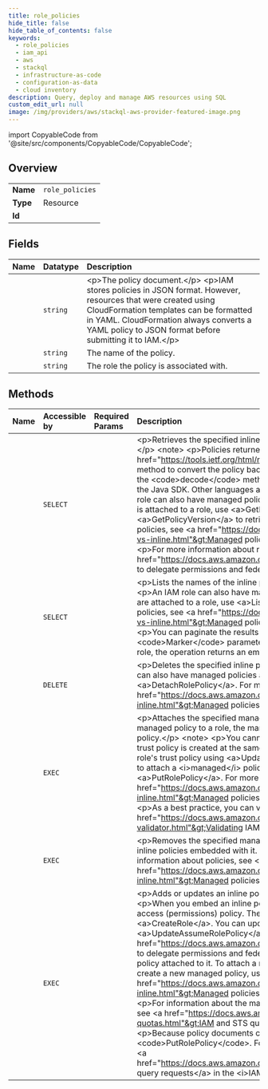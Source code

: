 ```yaml
---
title: role_policies
hide_title: false
hide_table_of_contents: false
keywords:
  - role_policies
  - iam_api
  - aws    
  - stackql
  - infrastructure-as-code
  - configuration-as-data
  - cloud inventory
description: Query, deploy and manage AWS resources using SQL
custom_edit_url: null
image: /img/providers/aws/stackql-aws-provider-featured-image.png
---
```


import CopyableCode from '@site/src/components/CopyableCode/CopyableCode';




## Overview
<table><tbody>
<tr><td><b>Name</b></td><td><code>role_policies</code></td></tr>
<tr><td><b>Type</b></td><td>Resource</td></tr>
<tr><td><b>Id</b></td><td><CopyableCode code="aws.iam_api.role_policies" /></td></tr>
</tbody></table>

## Fields
| Name | Datatype | Description |
|:-----|:---------|:------------|
| <CopyableCode code="PolicyDocument" /> | `string` | &lt;p&gt;The policy document.&lt;/p&gt; &lt;p&gt;IAM stores policies in JSON format. However, resources that were created using CloudFormation templates can be formatted in YAML. CloudFormation always converts a YAML policy to JSON format before submitting it to IAM.&lt;/p&gt; |
| <CopyableCode code="PolicyName" /> | `string` | The name of the policy. |
| <CopyableCode code="RoleName" /> | `string` | The role the policy is associated with. |
## Methods
| Name | Accessible by | Required Params | Description |
|:-----|:--------------|:----------------|:------------|
| <CopyableCode code="role_policies_Get" /> | `SELECT` | <CopyableCode code="PolicyName, RoleName, region" /> | &lt;p&gt;Retrieves the specified inline policy document that is embedded with the specified IAM role.&lt;/p&gt; &lt;note&gt; &lt;p&gt;Policies returned by this operation are URL-encoded compliant with &lt;a href="https://tools.ietf.org/html/rfc3986"&gt;RFC 3986&lt;/a&gt;. You can use a URL decoding method to convert the policy back to plain JSON text. For example, if you use Java, you can use the &lt;code&gt;decode&lt;/code&gt; method of the &lt;code&gt;java.net.URLDecoder&lt;/code&gt; utility class in the Java SDK. Other languages and SDKs provide similar functionality.&lt;/p&gt; &lt;/note&gt; &lt;p&gt;An IAM role can also have managed policies attached to it. To retrieve a managed policy document that is attached to a role, use &lt;a&gt;GetPolicy&lt;/a&gt; to determine the policy's default version, then use &lt;a&gt;GetPolicyVersion&lt;/a&gt; to retrieve the policy document.&lt;/p&gt; &lt;p&gt;For more information about policies, see &lt;a href="https://docs.aws.amazon.com/IAM/latest/UserGuide/policies-managed-vs-inline.html"&gt;Managed policies and inline policies&lt;/a&gt; in the &lt;i&gt;IAM User Guide&lt;/i&gt;.&lt;/p&gt; &lt;p&gt;For more information about roles, see &lt;a href="https://docs.aws.amazon.com/IAM/latest/UserGuide/roles-toplevel.html"&gt;Using roles to delegate permissions and federate identities&lt;/a&gt;.&lt;/p&gt; |
| <CopyableCode code="role_policies_List" /> | `SELECT` | <CopyableCode code="RoleName, region" /> | &lt;p&gt;Lists the names of the inline policies that are embedded in the specified IAM role.&lt;/p&gt; &lt;p&gt;An IAM role can also have managed policies attached to it. To list the managed policies that are attached to a role, use &lt;a&gt;ListAttachedRolePolicies&lt;/a&gt;. For more information about policies, see &lt;a href="https://docs.aws.amazon.com/IAM/latest/UserGuide/policies-managed-vs-inline.html"&gt;Managed policies and inline policies&lt;/a&gt; in the &lt;i&gt;IAM User Guide&lt;/i&gt;.&lt;/p&gt; &lt;p&gt;You can paginate the results using the &lt;code&gt;MaxItems&lt;/code&gt; and &lt;code&gt;Marker&lt;/code&gt; parameters. If there are no inline policies embedded with the specified role, the operation returns an empty list.&lt;/p&gt; |
| <CopyableCode code="role_policies_Delete" /> | `DELETE` | <CopyableCode code="PolicyName, RoleName, region" /> | &lt;p&gt;Deletes the specified inline policy that is embedded in the specified IAM role.&lt;/p&gt; &lt;p&gt;A role can also have managed policies attached to it. To detach a managed policy from a role, use &lt;a&gt;DetachRolePolicy&lt;/a&gt;. For more information about policies, refer to &lt;a href="https://docs.aws.amazon.com/IAM/latest/UserGuide/policies-managed-vs-inline.html"&gt;Managed policies and inline policies&lt;/a&gt; in the &lt;i&gt;IAM User Guide&lt;/i&gt;.&lt;/p&gt; |
| <CopyableCode code="role_policies_Attach" /> | `EXEC` | <CopyableCode code="PolicyArn, RoleName, region" /> | &lt;p&gt;Attaches the specified managed policy to the specified IAM role. When you attach a managed policy to a role, the managed policy becomes part of the role's permission (access) policy.&lt;/p&gt; &lt;note&gt; &lt;p&gt;You cannot use a managed policy as the role's trust policy. The role's trust policy is created at the same time as the role, using &lt;a&gt;CreateRole&lt;/a&gt;. You can update a role's trust policy using &lt;a&gt;UpdateAssumeRolePolicy&lt;/a&gt;.&lt;/p&gt; &lt;/note&gt; &lt;p&gt;Use this operation to attach a &lt;i&gt;managed&lt;/i&gt; policy to a role. To embed an inline policy in a role, use &lt;a&gt;PutRolePolicy&lt;/a&gt;. For more information about policies, see &lt;a href="https://docs.aws.amazon.com/IAM/latest/UserGuide/policies-managed-vs-inline.html"&gt;Managed policies and inline policies&lt;/a&gt; in the &lt;i&gt;IAM User Guide&lt;/i&gt;.&lt;/p&gt; &lt;p&gt;As a best practice, you can validate your IAM policies. To learn more, see &lt;a href="https://docs.aws.amazon.com/IAM/latest/UserGuide/access_policies_policy-validator.html"&gt;Validating IAM policies&lt;/a&gt; in the &lt;i&gt;IAM User Guide&lt;/i&gt;.&lt;/p&gt; |
| <CopyableCode code="role_policies_Detach" /> | `EXEC` | <CopyableCode code="PolicyArn, RoleName, region" /> | &lt;p&gt;Removes the specified managed policy from the specified role.&lt;/p&gt; &lt;p&gt;A role can also have inline policies embedded with it. To delete an inline policy, use &lt;a&gt;DeleteRolePolicy&lt;/a&gt;. For information about policies, see &lt;a href="https://docs.aws.amazon.com/IAM/latest/UserGuide/policies-managed-vs-inline.html"&gt;Managed policies and inline policies&lt;/a&gt; in the &lt;i&gt;IAM User Guide&lt;/i&gt;.&lt;/p&gt; |
| <CopyableCode code="role_policies_Put" /> | `EXEC` | <CopyableCode code="PolicyDocument, PolicyName, RoleName, region" /> | &lt;p&gt;Adds or updates an inline policy document that is embedded in the specified IAM role.&lt;/p&gt; &lt;p&gt;When you embed an inline policy in a role, the inline policy is used as part of the role's access (permissions) policy. The role's trust policy is created at the same time as the role, using &lt;a&gt;CreateRole&lt;/a&gt;. You can update a role's trust policy using &lt;a&gt;UpdateAssumeRolePolicy&lt;/a&gt;. For more information about IAM roles, see &lt;a href="https://docs.aws.amazon.com/IAM/latest/UserGuide/roles-toplevel.html"&gt;Using roles to delegate permissions and federate identities&lt;/a&gt;.&lt;/p&gt; &lt;p&gt;A role can also have a managed policy attached to it. To attach a managed policy to a role, use &lt;a&gt;AttachRolePolicy&lt;/a&gt;. To create a new managed policy, use &lt;a&gt;CreatePolicy&lt;/a&gt;. For information about policies, see &lt;a href="https://docs.aws.amazon.com/IAM/latest/UserGuide/policies-managed-vs-inline.html"&gt;Managed policies and inline policies&lt;/a&gt; in the &lt;i&gt;IAM User Guide&lt;/i&gt;.&lt;/p&gt; &lt;p&gt;For information about the maximum number of inline policies that you can embed with a role, see &lt;a href="https://docs.aws.amazon.com/IAM/latest/UserGuide/reference_iam-quotas.html"&gt;IAM and STS quotas&lt;/a&gt; in the &lt;i&gt;IAM User Guide&lt;/i&gt;.&lt;/p&gt; &lt;note&gt; &lt;p&gt;Because policy documents can be large, you should use POST rather than GET when calling &lt;code&gt;PutRolePolicy&lt;/code&gt;. For general information about using the Query API with IAM, see &lt;a href="https://docs.aws.amazon.com/IAM/latest/UserGuide/IAM_UsingQueryAPI.html"&gt;Making query requests&lt;/a&gt; in the &lt;i&gt;IAM User Guide&lt;/i&gt;.&lt;/p&gt; &lt;/note&gt; |
